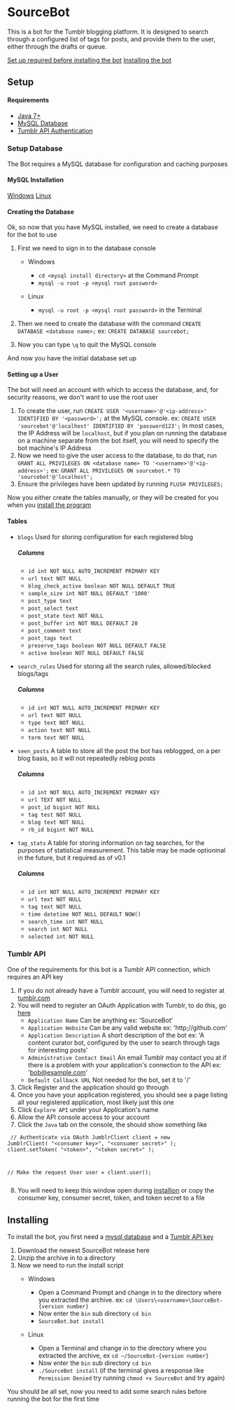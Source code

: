 # SourceBot

This is a bot for the Tumblr blogging platform. It is designed to search 
through a configured list of tags for posts, and provide them to the 
user, either through the drafts or queue.

[Set up required before installing the bot](#setup)
[Installing the bot](#installing)

## Setup

#### Requirements
* [Java 7+](#setup-java)
* [MySQL Database](#setup-database)
* [Tumblr API Authentication](#tumblr-authentication)

### Setup Database
The Bot requires a MySQL database for configuration and caching purposes

#### MySQL Installation
[Windows](https://dev.mysql.com/doc/refman/5.7/en/windows-installation.html)
[Linux](https://dev.mysql.com/doc/refman/5.7/en/linux-installation.html)

#### Creating the Database
Ok, so now that you have MySQL installed, we need to create a database 
for the bot to use

1. First we need to sign in to the database console
    * Windows
        * `cd <mysql install directory>` at the Command Prompt
        * `mysql -u root -p <mysql root password>`
        
    * Linux
        * `mysql -u root -p <mysql root password>` in the Terminal
        
2. Then we need to create the database with the command `CREATE DATABASE <database name>;` ex: `CREATE DATABASE sourcebot;`
3. Now you can type `\q` to quit the MySQL console

And now you have the initial database set up

#### Setting up a User
The bot will need an account with which to access the database, and, for
security reasons, we don't want to use the root user

1. To create the user, run `CREATE USER '<username>'@'<ip-address>' IDENTIFIED BY '<password>';` at the MySQL console. ex: `CREATE USER 'sourcebot'@'localhost' IDENTIFIED BY 'password123';` In most cases, the IP Address will be `localhost`, but if you plan on running the database on a machine separate from the bot itself, you will need to specify the bot machine's IP Address
2. Now we need to give the user access to the database, to do that, run `GRANT ALL PRIVILEGES ON <database name> TO '<username>'@'<ip-address>';` ex: `GRANT ALL PRIVILEGES ON sourcebot.* TO 'sourcebot'@'localhost';`
3. Ensure the privileges have been updated by running `FLUSH PRIVILEGES;`

Now you either create the tables manually, or they will be created for you when you [install the program](#installing)

#### Tables
* `blogs` Used for storing configuration for each registered blog
    ##### Columns
    * `id int NOT NULL AUTO_INCREMENT PRIMARY KEY`
    * `url text NOT NULL`
    * `blog_check_active boolean NOT NULL DEFAULT TRUE`
    * `sample_size int NOT NULL DEFAULT '1000'`
    * `post_type text`
    * `post_select text`
    * `post_state text NOT NULL`
    * `post_buffer int NOT NULL DEFAULT 20`
    * `post_comment text`
    * `post_tags text`
    * `preserve_tags boolean NOT NULL DEFAULT FALSE`
    * `active boolean NOT NULL DEFAULT FALSE`
    
* `search_rules` Used for storing all the search rules, allowed/blocked blogs/tags
    ##### Columns
    * `id int NOT NULL AUTO_INCREMENT PRIMARY KEY`
    * `url text NOT NULL`
    * `type text NOT NULL`
    * `action text NOT NULL`
    * `term text NOT NULL`
    
* `seen_posts` A table to store all the post the bot has reblogged, on a per blog basis, so it will not repeatedly reblog posts
    ##### Columns
    * `id int NOT NULL AUTO_INCREMENT PRIMARY KEY`
    * `url TEXT NOT NULL`
    * `post_id bigint NOT NULL`
    * `tag test NOT NULL`
    * `blog text NOT NULL`
    * `rb_id bigint NOT NULL`
    
* `tag_stats` A table for storing information on tag searches, for the purposes of statistical measurement. This table may be made optioninal in the future, but it required as of v0.1
    ##### Columns
    * `id int NOT NULL AUTO_INCREMENT PRIMARY KEY`
    * `url text NOT NULL`
    * `tag text NOT NULL`
    * `time datetime NOT NULL DEFAULT NOW()`
    * `search_time int NOT NULL`
    * `search int NOT NULL`
    * `selected int NOT NULL`
    
### Tumblr API
One of the requirements for this bot is a Tumblr API connection, which requires an API key

1. If you do not already have a Tumblr account, you will need to register at [tumblr.com](http://tumblr.com)
2. You will need to register an OAuth Application with Tumblr, to do this, go [here](http://tumblr.com/oauth/register)
    * `Application Name` Can be anything ex: 'SourceBot'
    * `Application Website` Can be any valid website ex: 'http;//github.com'
    * `Application Description` A short description of the bot ex: 'A content curator bot, configured by the user to search through tags for interesting posts'
    * `Administrative Contact Email` An email Tumblr may contact you at if there is a problem with your application's connection to the API ex: 'bob@example.com'
    * `Default Callback URL` Not needed for the bot, set it to '/'
3. Click Register and the application should go through
4. Once you have your application registered, you should see a page listing all your registered application, most likely just this one
5. Click `Explore API` under your Application's name
6. Allow the API console access to your account
7. Click the `Java` tab on the console, the should show something like

<code><pre>
// Authenticate via OAuth
 JumblrClient client = new JumblrClient(
   "&lt;consumer key&gt;",
   "&lt;consumer secret&gt;"
 );
 client.setToken(
   "&lt;token&gt;",
   "&lt;token secret&gt;"
 );
 
 // Make the request
 User user = client.user();
 </pre></code>
 
 8. You will need to keep this window open during [installion](#installing) or copy the consumer key, consumer secret, token, and token secret to a file
    
## Installing
To install the bot, you first need a [mysql database](#setup-database) and a [Tumblr API key](#tumblr-api)

1. Download the newest SourceBot release here
2. Unzip the archive in to a directory
3. Now we need to run the install script
    * Windows
        * Open a Command Prompt and change in to the directory where you extracted the archive. ex: `cd \Users\<username>\SourceBot-{version number}`
        * Now enter the `bin` sub directory `cd bin`
        * `SourceBot.bat install`
        
    * Linux
        * Open a Terminal and change in to the directory where you extracted the archive, ex `cd ~/SourceBot-{version number}`
        * Now enter the `bin` sub directory `cd bin`
        * `./SourceBot install` (if the terminal gives a response like `Permission Denied` try running `chmod +x SourceBot` and try again)
        
You should be all set, now you need to add some search rules before running the bot for the first time